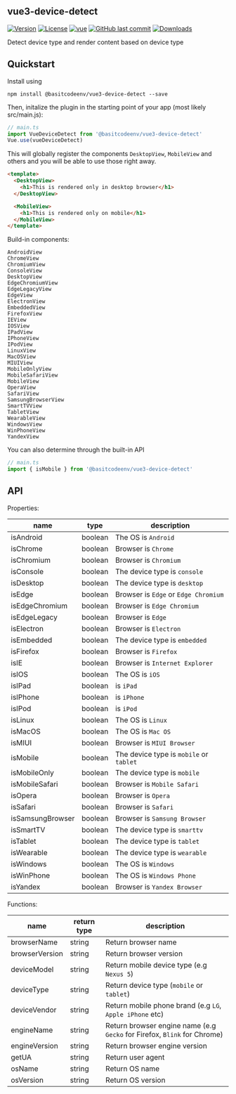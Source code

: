 ## vue3-device-detect

[![Version](https://img.shields.io/npm/v/@basitcodeenv/vue3-device-detect.svg)](https://www.npmjs.com/package/@basitcodeenv/vue3-device-detect)
[![License](https://img.shields.io/npm/l/@basitcodeenv/vue3-device-detect.svg)](https://github.com/basitcodeenv/vue3-device-detect/blob/main/LICENSE)
[![vue](https://img.shields.io/badge/vue-3.4.21-brightgreen.svg)](https://github.com/vuejs/vue)
[![GitHub last commit](https://img.shields.io/github/last-commit/basitcodeenv/vue3-device-detect.svg)](https://github.com/basitcodeenv/vue3-device-detect)
[![Downloads](https://img.shields.io/npm/dm/@basitcodeenv/vue3-device-detect.svg)](https://npmcharts.com/compare/@basitcodeenv/vue3-device-detect?minimal=true)

Detect device type and render content based on device type

## Quickstart

Install using

```
npm install @basitcodeenv/vue3-device-detect --save
```

Then, initalize the plugin in the starting point of your app (most likely src/main.js):

```ts
// main.ts
import VueDeviceDetect from '@basitcodeenv/vue3-device-detect'
Vue.use(vueDeviceDetect)
```

This will globally register the components `DesktopView`, `MobileView` and others and you will be able to use those right away.

<!-- prettier-ignore -->
```html
<template>
  <DesktopView>
    <h1>This is rendered only in desktop browser</h1>
  </DesktopView>

  <MobileView>
    <h1>This is rendered only on mobile</h1>
  </MobileView>
</template>
```

Build-in components:

    AndroidView
    ChromeView
    ChromiumView
    ConsoleView
    DesktopView
    EdgeChromiumView
    EdgeLegacyView
    EdgeView
    ElectronView
    EmbeddedView
    FirefoxView
    IEView
    IOSView
    IPadView
    IPhoneView
    IPodView
    LinuxView
    MacOSView
    MIUIView
    MobileOnlyView
    MobileSafariView
    MobileView
    OperaView
    SafariView
    SamsungBrowserView
    SmartTVView
    TabletView
    WearableView
    WindowsView
    WinPhoneView
    YandexView

You can also determine through the built-in API

```ts
// main.ts
import { isMobile } from '@basitcodeenv/vue3-device-detect'
```

## API

Properties:

| name             | type    | description                             |
| ---------------- | ------- | --------------------------------------- |
| isAndroid        | boolean | The OS is `Android`                     |
| isChrome         | boolean | Browser is `Chrome`                     |
| isChromium       | boolean | Browser is `Chromium`                   |
| isConsole        | boolean | The device type is `console`            |
| isDesktop        | boolean | The device type is `desktop`            |
| isEdge           | boolean | Browser is `Edge` or `Edge Chromium`    |
| isEdgeChromium   | boolean | Browser is `Edge Chromium`              |
| isEdgeLegacy     | boolean | Browser is `Edge`                       |
| isElectron       | boolean | Browser is `Electron`                   |
| isEmbedded       | boolean | The device type is `embedded`           |
| isFirefox        | boolean | Browser is `Firefox`                    |
| isIE             | boolean | Browser is `Internet Explorer`          |
| isIOS            | boolean | The OS is `iOS`                         |
| isIPad           | boolean | is `iPad`                               |
| isIPhone         | boolean | is `iPhone`                             |
| isIPod           | boolean | is `iPod`                               |
| isLinux          | boolean | The OS is `Linux`                       |
| isMacOS          | boolean | The OS is `Mac OS`                      |
| isMIUI           | boolean | Browser is `MIUI Browser`               |
| isMobile         | boolean | The device type is `mobile` or `tablet` |
| isMobileOnly     | boolean | The device type is `mobile`             |
| isMobileSafari   | boolean | Browser is `Mobile Safari`              |
| isOpera          | boolean | Browser is `Opera`                      |
| isSafari         | boolean | Browser is `Safari`                     |
| isSamsungBrowser | boolean | Browser is `Samsung Browser`            |
| isSmartTV        | boolean | The device type is `smarttv`            |
| isTablet         | boolean | The device type is `tablet`             |
| isWearable       | boolean | The device type is `wearable`           |
| isWindows        | boolean | The OS is `Windows`                     |
| isWinPhone       | boolean | The OS is `Windows Phone`               |
| isYandex         | boolean | Browser is `Yandex Browser`             |


Functions:

| name           | return type | description                                                              |
| -------------- | ----------- | ------------------------------------------------------------------------ |
| browserName    | string      | Return browser name                                                      |
| browserVersion | string      | Return browser version                                                   |
| deviceModel    | string      | Return mobile device type (e.g `Nexus 5`)                                |
| deviceType     | string      | Return device type (`mobile` or `tablet`)                                |
| deviceVendor   | string      | Return mobile phone brand (e.g `LG`, `Apple iPhone` etc)                 |
| engineName     | string      | Return browser engine name (e.g `Gecko` for Firefox, `Blink` for Chrome) |
| engineVersion  | string      | Return browser engine version                                            |
| getUA          | string      | Return user agent                                                        |
| osName         | string      | Return OS name                                                           |
| osVersion      | string      | Return OS version                                                        |